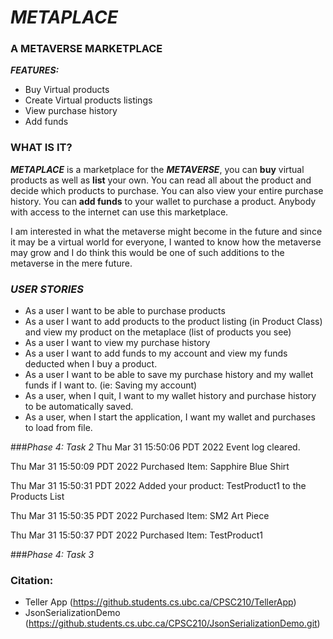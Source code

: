 # *METAPLACE*

### **A METAVERSE MARKETPLACE**

***FEATURES:***
- Buy Virtual products
- Create Virtual products listings
- View purchase history
- Add funds

### WHAT IS IT?

***METAPLACE*** is a marketplace for the ***METAVERSE***, you
can **buy** virtual products as well as **list** your own. You
can read all about the product and decide which products to purchase.
You can also view your entire purchase history. You can **add funds** to 
your wallet to purchase a product. Anybody with access to the internet 
can use this marketplace. 

I am interested in what the metaverse might become in the
future and since it may be a virtual world for everyone,
I wanted to know how the metaverse may grow and I do 
think this would be one of such additions to the metaverse 
in the mere future.

### *USER STORIES*

- As a user I want to be able to purchase products
- As a user I want to add products to the product listing 
  (in Product Class) and view my product on the metaplace 
  (list of products you see)
- As a user I want to view my purchase history
- As a user I want to add funds to my account
  and view my funds deducted when I buy a product.
- As a user I want to be able to save my purchase history 
  and my wallet funds if I want to. (ie: Saving my account)
- As a user, when I quit, I want to my wallet history and 
purchase history to be automatically saved.
- As a user, when I start the application, I want my wallet
and purchases to load from file.

###*Phase 4: Task 2*
Thu Mar 31 15:50:06 PDT 2022
Event log cleared.


Thu Mar 31 15:50:09 PDT 2022
Purchased Item: Sapphire Blue Shirt


Thu Mar 31 15:50:31 PDT 2022
Added your product: TestProduct1 to the Products List


Thu Mar 31 15:50:35 PDT 2022
Purchased Item: SM2 Art Piece


Thu Mar 31 15:50:37 PDT 2022
Purchased Item: TestProduct1

###*Phase 4: Task 3*


### Citation:
- Teller App (https://github.students.cs.ubc.ca/CPSC210/TellerApp)
- JsonSerializationDemo (https://github.students.cs.ubc.ca/CPSC210/JsonSerializationDemo.git)
